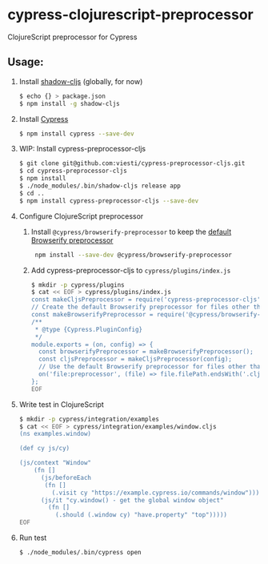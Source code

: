 # cypress-clojurescript-preprocessor

ClojureScript preprocessor for Cypress

## Usage:

1. Install [shadow-cljs](https://shadow-cljs.github.io/docs/UsersGuide.html#_installation) (globally, for now)

   ```sh
   $ echo {} > package.json
   $ npm install -g shadow-cljs
   ```

2. Install [Cypress](https://docs.cypress.io/guides/getting-started/installing-cypress.html#Installing)

   ```sh
   $ npm install cypress --save-dev
   ```

3. WIP: Install cypress-preprocessor-cljs

   ```sh
   $ git clone git@github.com:viesti/cypress-preprocessor-cljs.git
   $ cd cypress-preprocessor-cljs
   $ npm install
   $ ./node_modules/.bin/shadow-cljs release app
   $ cd ..
   $ npm install cypress-preprocessor-cljs --save-dev
   ```

4. Configure ClojureScript preprocessor

   1. Install  `@cypress/browserify-preprocessor` to keep the [default Browserify preprocessor](https://docs.cypress.io/api/plugins/preprocessors-api.html#Defaults)

      ```sh
       npm install --save-dev @cypress/browserify-preprocessor
      ```

   2. Add cypress-preprocessor-cljs to `cypress/plugins/index.js`

      ```sh
      $ mkdir -p cypress/plugins
      $ cat << EOF > cypress/plugins/index.js
      const makeCljsPreprocessor = require('cypress-preprocessor-cljs');
      // Create the default Browserify preprocessor for files other than *.cljs
      const makeBrowserifyPreprocessor = require('@cypress/browserify-preprocessor');
      /**
       * @type {Cypress.PluginConfig}
       */
      module.exports = (on, config) => {
        const browserifyPreprocessor = makeBrowserifyPreprocessor();
        const cljsPreprocessor = makeCljsPreprocessor(config);
        // Use the default Browserify preprocessor for files other than *.cljs
        on('file:preprocessor', (file) => file.filePath.endsWith('.cljs') ? cljsPreprocessor(file) : browserifyPreprocessor(file));
      };
      EOF
      ```
5. Write test in ClojureScript

   ```sh
   $ mkdir -p cypress/integration/examples
   $ cat << EOF > cypress/integration/examples/window.cljs
   (ns examples.window)

   (def cy js/cy)

   (js/context "Window"
       (fn []
         (js/beforeEach
          (fn []
            (.visit cy "https://example.cypress.io/commands/window")))
         (js/it "cy.window() - get the global window object"
           (fn []
             (.should (.window cy) "have.property" "top")))))
   EOF
   ```

6. Run test

   ```sh
   $ ./node_modules/.bin/cypress open
   ```
